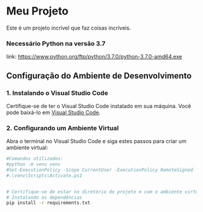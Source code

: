 # Meu Projeto

Este é um projeto incrível que faz coisas incríveis.

### Necessário Python na versão 3.7
link:
https://www.python.org/ftp/python/3.7.0/python-3.7.0-amd64.exe

## Configuração do Ambiente de Desenvolvimento

### 1. Instalando o Visual Studio Code

Certifique-se de ter o Visual Studio Code instalado em sua máquina. Você pode baixá-lo em [Visual Studio Code](https://code.visualstudio.com/).

### 2. Configurando um Ambiente Virtual

Abra o terminal no Visual Studio Code e siga estes passos para criar um ambiente virtual:

```bash
#Comandos utilizados:
#python -m venv venv
#Set-ExecutionPolicy -Scope CurrentUser -ExecutionPolicy RemoteSigned
#.\venv\Scripts\Activate.ps1


# Certifique-se de estar no diretório do projeto e com o ambiente virtual ativado
# Instalando as dependências
pip install -r requirements.txt
